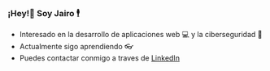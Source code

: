 ### ¡Hey!👋 Soy Jairo 🕴

- Interesado en la desarrollo de aplicaciones web 💻 y la ciberseguridad 🔐
- Actualmente sigo aprendiendo 👓
- Puedes contactar conmigo a traves de [LinkedIn](https://linkedin.com/in/jairo-zenteno-b47a64170) 

<!--
**apaxedev/apaxedev** is a ✨ _special_ ✨ repository because its `README.md` (this file) appears on your GitHub profile.

Here are some ideas to get you started:

- 🔭 I’m currently working on ...
- 🌱 I’m currently learning ...
- 👯 I’m looking to collaborate on ...
- 🤔 I’m looking for help with ...
- 💬 Ask me about ...
- 📫 How to reach me: ...
- 😄 Pronouns: ...
- ⚡ Fun fact: ...
-->
